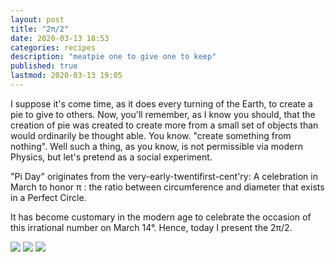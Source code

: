 ```yaml
---
layout: post
title: "2π/2"
date: 2020-03-13 18:53
categories: recipes
description: "meatpie one to give one to keep"
published: true
lastmod: 2020-03-13 19:05
---
```


I suppose it's come time, as it does every turning of the Earth, to create a pie to give to others. Now, you'll remember, as I know you should, that the creation of pie was created to create more from a small set of objects than would ordinarily be thought able. You know. "create something from nothing". Well such a thing, as you know, is not permissible via modern Physics, but let's pretend as a social experiment. 

"Pi Day" originates from the very-early-twentifirst-cent'ry: A celebration in March to honor π : the ratio between circumference and diameter that exists in a Perfect Circle. 

It has become customary in the modern age to celebrate the occasion of this irrational number on March 14°. Hence, today I present the 2π/2.

<img src="https://nan.nyc/assets/images/2pi_2-paper.jpg" max-width="1000" />

<img src="https://nan.nyc/assets/images/2pi_2-unbaked.jpg" max-width="1000" />

<img src="https://nan.nyc/assets/images/2pi_2-baked.jpg" max-width="1000" />
